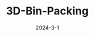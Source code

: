 ---
layout: default
modal-id: 5
title: 3D-Bin-Packing
short-caption: 3D-Bin-Packing
date: 2024-3-1
img: packing.gif
alt: image-alt
project-date: 2024-3-1
category: Computer Vision, Manipulation, NP-hard
github: https://github.com/JihaiZhao/Winter-project
description: <p style="text-align:left;">This project uses the Franka Emika Panda arm to solve a 3D bin packing problem which is an optimization challenge that involves efficiently packing a set of items of different sizes into a container, while minimizing wasted space and maximizing space utilization. It uses computer vision to detect the dimension and location of the object needed to be packed, and it uses Moveit2 to plan the trajectories.</p><br><h4><strong>Video Demo</strong></h4><iframe width="700" height="450" src="https://www.youtube.com/embed/CVzJDIRWqrI" title="YouTube video player" frameborder="0" allow="accelerometer; autoplay; clipboard-write; encrypted-media; gyroscope; picture-in-picture; web-share" allowfullscreen></iframe><br><h4><strong>Object Detection</strong></h4><p style="text-align:left;">Detecting the dimension of the object and finding the precise location of the project are the keys in this project. A realsense D435 is mounted on the robot. The object was detected and tracked using the RGB camera data and depth data provided by the Intel RealSense camera. All potential objects are a red color, and their location is determined using color masking in OpenCV to isolate the red pixels in the camera’s view. A contour was drawn around the red area, and the centroid of the contour and four more points on the edges were found. Then the grasp position and orientation of the object were found. </br>The object will be placed on the “bin” and the robot will move to the observe position first. Once the camera detects an object appears, the robot will move to the top of the object to make sure the object is at the center of the camera to better detect the dimension of the object.</p> <img class="img-responsive" src="img/PACKING/1.png" alt="profile-pic" /><br><h4><strong>Grasping</strong></h4><p style="text-align:left;">In order to finish grasping/placing process accurately and reliably every time, a custom gripper was designed, as well as the shape of the objects. <br>The grasping process include 3 steps</p><ul><p style="text-align:left;">Move to the observe position</p></ul><ul><p style="text-align:left;">Move to the checking position (camera is on the top of the object)</p></ul><ul><p style="text-align:left;">Move to the actual position of the object and grasp it.</p></ul><p style="text-align:left;">A custom wrapper interface was used in controlling the robot during both grasping and placing. The purpose of the wrapper interface was to make implantation easier; it offers a simpler way of planning trajectories. The wrapper was write in <a href= "https://github.com/JihaiZhao/Botrista" >Making Pour Over Coffee with a Robot Arm</a> project</p></br><h4><strong>Packing</strong></h4><p style="text-align:left;">Here are some constraints in this project<span>:</span> 1. All objects are rectangular. 2. the high is the same. 3. The size of the container is 9cm*9cm*10cm. 4. the dimension of the incoming object is unknown, and the order is random. 5. The object can be placed wherever as long as it is in the bin. For this project, Best-fit algorithm was used to solve this 3D rectangular packing problem. Its input is a list of items of different sizes, the output the the location of the item to place. The best-fit algorithm uses the following heuristic<span>:</span></p><ul><p style="text-align:left;">It keeps a list of open bins, which is initially empty. </p></li><li><p style="text-align:left;">When an item arrives, it finds the bin with the maximum load into which the item can fit, if any. The load of a bin is defined as the sum of sizes of existing items in the bin before placing the new item. </p></ul><p style="text-align:left;">Here is a gif shows how this algorithm works</p><img class="img-responsive" src="img/PACKING/pack_py.gif" alt="profile-pic" /> <p style="text-align:left;">
---